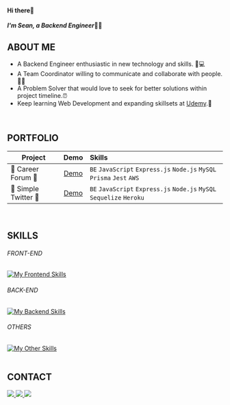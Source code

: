 <!--
### Hi there 👋

**seanlin1125/seanlin1125** is a ✨ _special_ ✨ repository because its `README.md` (this file) appears on your GitHub profile.

Here are some ideas to get you started:

- 🔭 I’m currently working on ...
- 🌱 I’m currently learning ...
- 👯 I’m looking to collaborate on ...
- 🤔 I’m looking for help with ...
- 💬 Ask me about ...
- 📫 How to reach me: ...
- 😄 Pronouns: ...
- ⚡ Fun fact: ...
-->

#### Hi there:love_you_gesture:
***I'm Sean, a Backend Engineer***:man_technologist:
<br>

## ABOUT ME
- A Backend Engineer enthusiastic in new technology and skills. :iphone::computer:
- A Team Coordinator willing to communicate and collaborate with people.:handshake:🥰
- A Problem Solver that would love to seek for better solutions within project timeline.:alarm_clock:
- Keep learning Web Development and expanding skillsets at [Udemy](https://www.udemy.com/).:open_book:
<br>

## PORTFOLIO 
| **Project**           | **Demo**    | **Skills**                                          |
| --------------------- |:-----------:| :-------------------------------------------------- |
| 🌟 Career Forum 🌟 |[Demo](https://careerforum-group.vercel.app/)| `BE` `JavaScript` `Express.js` `Node.js` `MySQL` `Prisma` `Jest` `AWS`       |
| 🌟 Simple Twitter 🌟 |[Demo](https://gino-hsu.github.io/simple-twitter/)| `BE` `JavaScript` `Express.js` `Node.js` `MySQL` `Sequelize` `Heroku` |
<br>

## SKILLS
###### FRONT-END
[![My Frontend Skills](https://skillicons.dev/icons?i=js,html,css,bootstrap)](https://skillicons.dev)
<br>

###### BACK-END
[![My Backend Skills](https://skillicons.dev/icons?i=nodejs,express,mysql,mongodb,sequelize,prisma,aws,heroku,jenkins,jest,&theme=light)](https://skillicons.dev)
<br>

###### OTHERS
[![My Other Skills](https://skillicons.dev/icons?i=git,docker,nginx,postman&theme=light)](https://skillicons.dev)
<br>
<br>

## CONTACT
<p align="left">
<a href="https://www.linkedin.com/in/po-hsiu-sean-lin/">
  <img src="https://img.shields.io/badge/LinkedIn-0A66C2?style=for-the-badge&logo=LinkedIn&logoColor=white">
</a>
<a href="mailto:sean821125@gmail.com">
  <img src="https://img.shields.io/badge/sean821125@gmail.com-fafafa?style=for-the-badge&logo=Gmail&logoColor=#EA4335">
</a>
<a href="https://medium.com/@Sean_10022">
  <img src="https://img.shields.io/badge/Medium-12100E?style=for-the-badge&logo=medium&logoColor=white">
</a>

